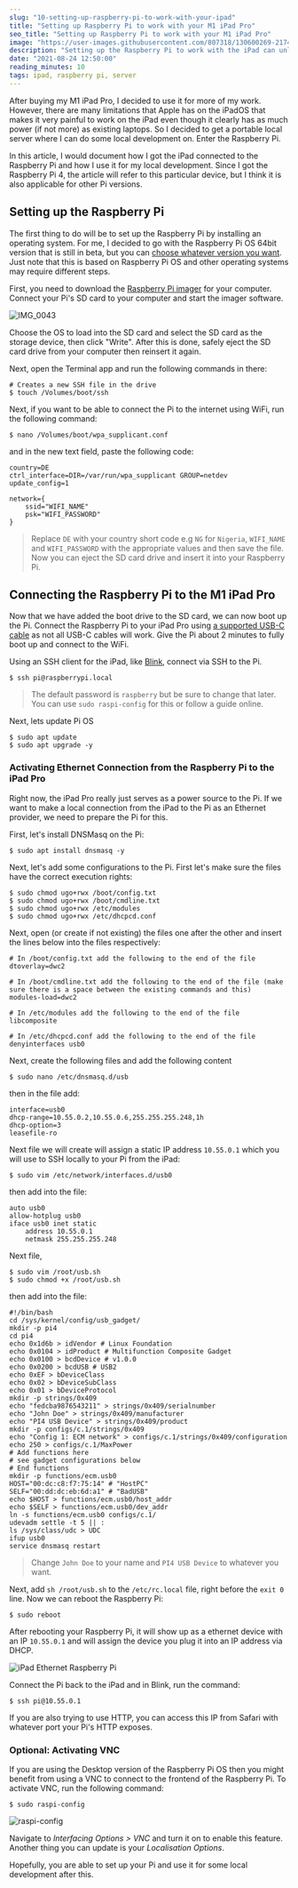 ```yaml
---
slug: "10-setting-up-raspberry-pi-to-work-with-your-ipad"
title: "Setting up Raspberry Pi to work with your M1 iPad Pro"
seo_title: "Setting up Raspberry Pi to work with your M1 iPad Pro"
image: "https://user-images.githubusercontent.com/807318/130600269-2174e730-5771-4f8f-9509-505df40452af.jpg"
description: "Setting up the Raspberry Pi to work with the iPad can unlock some productivity on the go if it's something you are interested in."
date: "2021-08-24 12:50:00"
reading_minutes: 10
tags: ipad, raspberry pi, server
---
```



After buying my M1 iPad Pro, I decided to use it for more of my work. However, there are many limitations that Apple has on the iPadOS that makes it very painful to work on the iPad even though it clearly has as much power (if not more) as existing laptops. So I decided to get a portable local server where I can do some local development on. Enter the Raspberry Pi.

In this article, I would document how I got the iPad connected to the Raspberry Pi and how I use it for my local development. Since I got the Raspberry Pi 4, the article will refer to this particular device, but I think it is also applicable for other Pi versions.

## Setting up the Raspberry Pi

The first thing to do will be to set up the Raspberry Pi by installing an operating system. For me, I decided to go with the Raspberry Pi OS 64bit version that is still in beta, but you can [choose whatever version you want](https://www.raspberrypi.org/software/operating-systems/#raspberry-pi-os-32-bit). Just note that this is based on Raspberry Pi OS and other operating systems may require different steps.

 First, you need to download the [Raspberry Pi imager](https://www.raspberrypi.org/software/) for your computer. Connect your Pi's SD card to your computer and start the imager software.
 
 ![IMG_0043](https://user-images.githubusercontent.com/807318/130601570-3bbeb159-7944-4b39-98da-dc77f403ef09.png)
 
Choose the OS to load into the SD card and select the SD card as the storage device, then click "Write". After this is done, safely eject the SD card drive from your computer then reinsert it again. 

Next, open the Terminal app and run the following commands in there:

```shell
# Creates a new SSH file in the drive
$ touch /Volumes/boot/ssh
```

Next, if you want to be able to connect the Pi to the internet using WiFi, run the following command:

```shell
$ nano /Volumes/boot/wpa_supplicant.conf
```

and in the new text field, paste the following code:

```
country=DE
ctrl_interface=DIR=/var/run/wpa_supplicant GROUP=netdev
update_config=1

network={
    ssid="WIFI_NAME"
    psk="WIFI_PASSWORD"
}
```

> Replace `DE` with your country short code e.g `NG` for `Nigeria`, `WIFI_NAME` and `WIFI_PASSWORD` with the appropriate values and then save the file. Now you can eject the SD card drive and insert it into your Raspberry Pi.


## Connecting the Raspberry Pi to the M1 iPad Pro
Now that we have added the boot drive to the SD card, we can now boot up the Pi. Connect the Raspberry Pi to your iPad Pro using [a supported USB-C cable](https://www.amazon.de/-/en/gp/product/B06Y25Y6WX/ref=ppx_yo_dt_b_asin_title_o06_s00?ie=UTF8&psc=1) as not all USB-C cables will work. Give the Pi about 2 minutes to fully boot up and connect to the WiFi.

Using an SSH client for the iPad, like [Blink](https://apps.apple.com/de/app/blink-shell-mosh-ssh-client/id1156707581?l=en), connect via SSH to the Pi.

```shell
$ ssh pi@raspberrypi.local
```

> The default password is `raspberry` but be sure to change that later. You can use `sudo raspi-config` for this or follow a guide online.


Next, lets update Pi OS

```
$ sudo apt update
$ sudo apt upgrade -y
```

### Activating Ethernet Connection from the Raspberry Pi to the iPad Pro

Right now, the iPad Pro really just serves as a power source to the Pi. If we want to make a local connection from the iPad to the Pi as an Ethernet provider, we need to prepare the Pi for this.

First, let's install DNSMasq on the Pi:

```
$ sudo apt install dnsmasq -y
```

Next, let's add some configurations to the Pi. First let's make sure the files have the correct execution rights:

```
$ sudo chmod ugo+rwx /boot/config.txt
$ sudo chmod ugo+rwx /boot/cmdline.txt
$ sudo chmod ugo+rwx /etc/modules
$ sudo chmod ugo+rwx /etc/dhcpcd.conf
```

Next, open (or create if not existing) the files one after the other and insert the lines below into the files respectively:

```
# In /boot/config.txt add the following to the end of the file
dtoverlay=dwc2

# In /boot/cmdline.txt add the following to the end of the file (make sure there is a space between the existing commands and this)
modules-load=dwc2

# In /etc/modules add the following to the end of the file
libcomposite

# In /etc/dhcpcd.conf add the following to the end of the file
denyinterfaces usb0
```

Next, create the following files and add the following content

```
$ sudo nano /etc/dnsmasq.d/usb
```

then in the file add:

```
interface=usb0
dhcp-range=10.55.0.2,10.55.0.6,255.255.255.248,1h
dhcp-option=3
leasefile-ro
```

Next file we will create will assign a static IP address `10.55.0.1` which you will use to SSH locally to your Pi from the iPad:

```
$ sudo vim /etc/network/interfaces.d/usb0
```

then add into the file:

```
auto usb0
allow-hotplug usb0
iface usb0 inet static
    address 10.55.0.1
    netmask 255.255.255.248
```

Next file,

```
$ sudo vim /root/usb.sh
$ sudo chmod +x /root/usb.sh
```

then add into the file:

```
#!/bin/bash
cd /sys/kernel/config/usb_gadget/
mkdir -p pi4
cd pi4
echo 0x1d6b > idVendor # Linux Foundation
echo 0x0104 > idProduct # Multifunction Composite Gadget
echo 0x0100 > bcdDevice # v1.0.0
echo 0x0200 > bcdUSB # USB2
echo 0xEF > bDeviceClass
echo 0x02 > bDeviceSubClass
echo 0x01 > bDeviceProtocol
mkdir -p strings/0x409
echo "fedcba9876543211" > strings/0x409/serialnumber
echo "John Doe" > strings/0x409/manufacturer
echo "PI4 USB Device" > strings/0x409/product
mkdir -p configs/c.1/strings/0x409
echo "Config 1: ECM network" > configs/c.1/strings/0x409/configuration
echo 250 > configs/c.1/MaxPower
# Add functions here
# see gadget configurations below
# End functions
mkdir -p functions/ecm.usb0
HOST="00:dc:c8:f7:75:14" # "HostPC"
SELF="00:dd:dc:eb:6d:a1" # "BadUSB"
echo $HOST > functions/ecm.usb0/host_addr
echo $SELF > functions/ecm.usb0/dev_addr
ln -s functions/ecm.usb0 configs/c.1/
udevadm settle -t 5 || :
ls /sys/class/udc > UDC
ifup usb0
service dnsmasq restart
```

> Change `John Doe` to your name and `PI4 USB Device` to whatever you want.

Next, add `sh /root/usb.sh` to the `/etc/rc.local` file, right before the `exit 0` line. Now we can reboot the Raspberry Pi:

```
$ sudo reboot
```

After rebooting your Raspberry Pi, it will show up as a ethernet device with an IP `10.55.0.1` and will assign the device you plug it into an IP address via DHCP.

![iPad Ethernet Raspberry Pi](https://user-images.githubusercontent.com/807318/130610188-555c296a-2029-48e7-bd57-5528c5e2d6dc.jpeg)

Connect the Pi back to the iPad and in Blink, run the command:

```
$ ssh pi@10.55.0.1
```

If you are also trying to use HTTP, you can access this IP from Safari with whatever port your Pi's HTTP exposes.



### Optional: Activating VNC
If you are using the Desktop version of the Raspberry Pi OS then you might benefit from using a VNC to connect to the frontend of the Raspberry Pi. To activate VNC, run the following command:

```
$ sudo raspi-config
```

![raspi-config](https://user-images.githubusercontent.com/807318/130606937-8da552f0-5e4d-4f29-8490-4e5ed3e16f10.png)

Navigate to _Interfacing Options > VNC_ and turn it on to enable this feature. Another thing you can update is your _Localisation Options_.


Hopefully, you are able to set up your Pi and use it for some local development after this.
